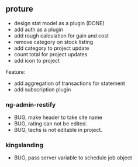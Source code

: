 ## proture

- design stat model as a plugin (DONE)
- add auth as a plugin
- add rough calculation for gain and cost
- remove category on stock listing
- add category to project update
- count total for project updates
- add icon to project

Feature:

- add aggregation of transactions for statement
- add subscription plugin

### ng-admin-restify

- BUG, make header to take site name
- BUG, rating can not be edited.
- BUG, techs is not editable in project.

### kingslanding

- BUG, pass server variable to schedule job object
